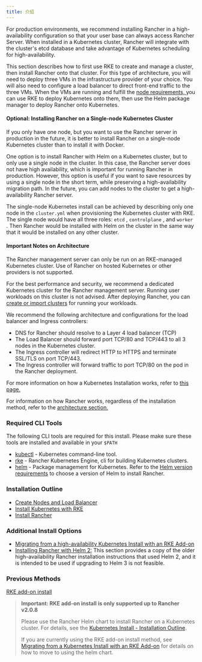 ```yaml
---
title: 介绍
---
```


For production environments, we recommend installing Rancher in a high-availability configuration so that your user base can always access Rancher Server. When installed in a Kubernetes cluster, Rancher will integrate with the cluster's etcd database and take advantage of Kubernetes scheduling for high-availability.

This section describes how to first use RKE to create and manage a cluster, then install Rancher onto that cluster. For this type of architecture, you will need to deploy three VMs in the infrastructure provider of your choice. You will also need to configure a load balancer to direct front-end traffic to the three VMs. When the VMs are running and fulfill the [node requirements, ](/docs/installation/requirements) you can use RKE to deploy Kubernetes onto them, then use the Helm package manager to deploy Rancher onto Kubernetes.

#### Optional: Installing Rancher on a Single-node Kubernetes Cluster

If you only have one node, but you want to use the Rancher server in production in the future, it is better to install Rancher on a single-node Kubernetes cluster than to install it with Docker.

One option is to install Rancher with Helm on a Kubernetes cluster, but to only use a single node in the cluster. In this case, the Rancher server does not have high availability, which is important for running Rancher in production. However, this option is useful if you want to save resources by using a single node in the short term, while preserving a high-availability migration path. In the future, you can add nodes to the cluster to get a high-availability Rancher server.

The single-node Kubernetes install can be achieved by describing only one node in the `cluster.yml` when provisioning the Kubernetes cluster with RKE. The single node would have all three roles: `etcd` , `controlplane` , and `worker` . Then Rancher would be installed with Helm on the cluster in the same way that it would be installed on any other cluster.

#### Important Notes on Architecture

The Rancher management server can only be run on an RKE-managed Kubernetes cluster. Use of Rancher on hosted Kubernetes or other providers is not supported.

For the best performance and security, we recommend a dedicated Kubernetes cluster for the Rancher management server. Running user workloads on this cluster is not advised. After deploying Rancher, you can [create or import clusters](/docs/cluster-provisioning/#cluster-creation-in-rancher) for running your workloads.

We recommend the following architecture and configurations for the load balancer and Ingress controllers:

* DNS for Rancher should resolve to a Layer 4 load balancer (TCP)
* The Load Balancer should forward port TCP/80 and TCP/443 to all 3 nodes in the Kubernetes cluster.
* The Ingress controller will redirect HTTP to HTTPS and terminate SSL/TLS on port TCP/443.
* The Ingress controller will forward traffic to port TCP/80 on the pod in the Rancher deployment.

For more information on how a Kubernetes Installation works, refer to [this page.](/docs/installation/how-ha-works)

For information on how Rancher works, regardless of the installation method, refer to the [architecture section.](/docs/overview/architecture)

### Required CLI Tools

The following CLI tools are required for this install. Please make sure these tools are installed and available in your `$PATH` 

* [kubectl](https://kubernetes.io/docs/tasks/tools/install-kubectl/#install-kubectl) - Kubernetes command-line tool.
* [rke]({{<baseurl>}}/rke/latest/en/installation/) - Rancher Kubernetes Engine, cli for building Kubernetes clusters.
* [helm](https://docs.helm.sh/using_helm/#installing-helm) - Package management for Kubernetes. Refer to the [Helm version requirements](/docs/installation/options/helm-version) to choose a version of Helm to install Rancher.

### Installation Outline

* [Create Nodes and Load Balancer](/docs/installation/k8s-install/create-nodes-lb/)
* [Install Kubernetes with RKE](/docs/installation/k8s-install/kubernetes-rke/)
* [Install Rancher](/docs/installation/k8s-install/helm-rancher/)

### Additional Install Options

* [Migrating from a high-availability Kubernetes Install with an RKE Add-on](/docs/upgrades/upgrades/migrating-from-rke-add-on/)
* [Installing Rancher with Helm 2:](/docs/installation/options/helm2) This section provides a copy of the older high-availability Rancher installation instructions that used Helm 2, and it is intended to be used if upgrading to Helm 3 is not feasible.

### Previous Methods

[RKE add-on install](/docs/installation/options/rke-add-on/)

> **Important: RKE add-on install is only supported up to Rancher v2.0.8**
>
> Please use the Rancher Helm chart to install Rancher on a Kubernetes cluster. For details, see the [Kubernetes Install - Installation Outline](/docs/installation/k8s-install/#installation-outline).
>
> If you are currently using the RKE add-on install method, see [Migrating from a Kubernetes Install with an RKE Add-on](/docs/upgrades/upgrades/migrating-from-rke-add-on/) for details on how to move to using the helm chart.

